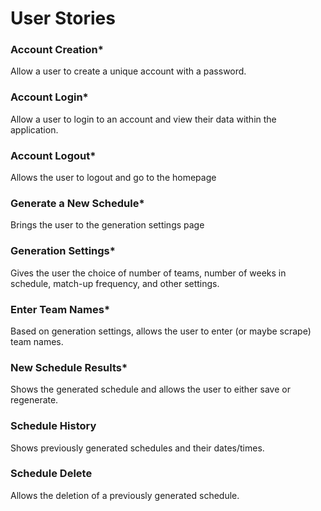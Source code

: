 <h1>User Stories</h1>

<h3>Account Creation*</h3>
<p>Allow a user to create a unique account with a password.</p>

<h3>Account Login*</h3>
<p>Allow a user to login to an account and view their data within the application.</p>

<h3>Account Logout*</h3>
<p>Allows the user to logout and go to the homepage</p>

<h3>Generate a New Schedule*</h3>
<p>Brings the user to the generation settings page</p>

<h3>Generation Settings*</h3>
<p>Gives the user the choice of number of teams, number of weeks in schedule, match-up frequency, and other settings.</p>

<h3>Enter Team Names*</h3>
<p>Based on generation settings, allows the user to enter (or maybe scrape) team names.</p>

<h3>New Schedule Results*</h3>
<p>Shows the generated schedule and allows the user to either save or regenerate.</p>

<h3>Schedule History</h3>
<p>Shows previously generated schedules and their dates/times.</p>

<h3>Schedule Delete</h3>
<p>Allows the deletion of a previously generated schedule.</p>